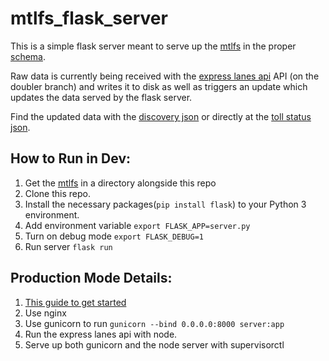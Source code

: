 # mtlfs_flask_server

This is a simple flask server meant to serve up the [mtlfs](https://github.com/vta/mtlfs) in the proper [schema](https://github.com/vta/Managed-and-Tolled-Lanes-Feed-Specification).  

Raw data is currently being received with the [express lanes api](https://github.com/vta/expresslanes-api) API (on the doubler branch) and writes it to disk as well as triggers an update which updates the data served by the flask server.

Find the updated data with the [discovery json](https://mtlfs.vta.org/mtlfs/mtlfs.json) or directly at the [toll status json](https://mtlfs.vta.org/mtlfs/toll_status.json).


## How to Run in Dev:
1. Get the [mtlfs](https://github.com/vta/mtlfs) in a directory alongside this repo
1. Clone this repo.
1. Install the necessary packages(`pip install flask`) to your Python 3 environment.
1. Add environment variable `export FLASK_APP=server.py`
1. Turn on debug mode `export FLASK_DEBUG=1`
1. Run server `flask run`

## Production Mode Details:
1. [This guide to get started](https://www.matthealy.com.au/blog/post/deploying-flask-to-amazon-web-services-ec2/)
1. Use nginx
1. Use gunicorn to run `gunicorn --bind 0.0.0.0:8000 server:app`
1. Run the express lanes api with node.
1. Serve up both gunicorn and the node server with supervisorctl
